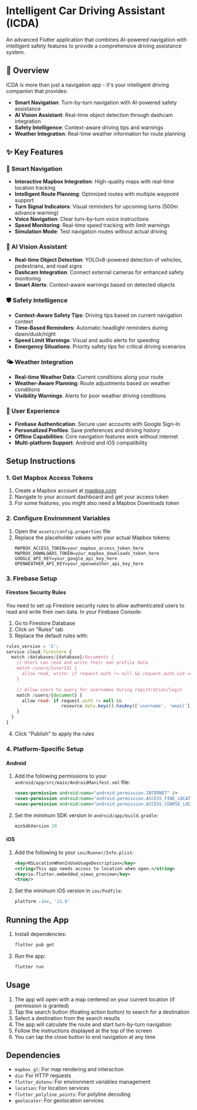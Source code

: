 # Intelligent Car Driving Assistant (ICDA)

An advanced Flutter application that combines AI-powered navigation with intelligent safety features to provide a comprehensive driving assistance system.

## 🚗 Overview

ICDA is more than just a navigation app - it's your intelligent driving companion that provides:
- **Smart Navigation**: Turn-by-turn navigation with AI-powered safety assistance
- **AI Vision Assistant**: Real-time object detection through dashcam integration
- **Safety Intelligence**: Context-aware driving tips and warnings
- **Weather Integration**: Real-time weather information for route planning

## ✨ Key Features

### 🧭 Smart Navigation
- **Interactive Mapbox Integration**: High-quality maps with real-time location tracking
- **Intelligent Route Planning**: Optimized routes with multiple waypoint support
- **Turn Signal Indicators**: Visual reminders for upcoming turns (500m advance warning)
- **Voice Navigation**: Clear turn-by-turn voice instructions
- **Speed Monitoring**: Real-time speed tracking with limit warnings
- **Simulation Mode**: Test navigation routes without actual driving

### 🤖 AI Vision Assistant
- **Real-time Object Detection**: YOLOv8-powered detection of vehicles, pedestrians, and road signs
- **Dashcam Integration**: Connect external cameras for enhanced safety monitoring
- **Smart Alerts**: Context-aware warnings based on detected objects

### 🛡️ Safety Intelligence
- **Context-Aware Safety Tips**: Driving tips based on current navigation context
- **Time-Based Reminders**: Automatic headlight reminders during dawn/dusk/night
- **Speed Limit Warnings**: Visual and audio alerts for speeding
- **Emergency Situations**: Priority safety tips for critical driving scenarios

### 🌤️ Weather Integration
- **Real-time Weather Data**: Current conditions along your route
- **Weather-Aware Planning**: Route adjustments based on weather conditions
- **Visibility Warnings**: Alerts for poor weather driving conditions

### 👤 User Experience
- **Firebase Authentication**: Secure user accounts with Google Sign-In
- **Personalized Profiles**: Save preferences and driving history
- **Offline Capabilities**: Core navigation features work without internet
- **Multi-platform Support**: Android and iOS compatibility

## Setup Instructions

### 1. Get Mapbox Access Tokens

1. Create a Mapbox account at [mapbox.com](https://www.mapbox.com/)
2. Navigate to your account dashboard and get your access token
3. For some features, you might also need a Mapbox Downloads token

### 2. Configure Environment Variables

1. Open the `assets/config.properties` file
2. Replace the placeholder values with your actual Mapbox tokens:
   ```
   MAPBOX_ACCESS_TOKEN=your_mapbox_access_token_here
   MAPBOX_DOWNLOADS_TOKEN=your_mapbox_downloads_token_here
   GOOGLE_API_KEY=your_google_api_key_here
   OPENWEATHER_API_KEY=your_openweather_api_key_here
   ```

### 3. Firebase Setup

#### Firestore Security Rules

You need to set up Firestore security rules to allow authenticated users to read and write their own data. In your Firebase Console:

1. Go to Firestore Database
2. Click on "Rules" tab
3. Replace the default rules with:

```javascript
rules_version = '2';
service cloud.firestore {
  match /databases/{database}/documents {
    // Users can read and write their own profile data
    match /users/{userId} {
      allow read, write: if request.auth != null && request.auth.uid == userId;
    }

    // Allow users to query for usernames during registration/login
    match /users/{document} {
      allow read: if request.auth != null &&
                     resource.data.keys().hasAny(['username', 'email']);
    }
  }
}
```

4. Click "Publish" to apply the rules

### 4. Platform-Specific Setup

#### Android

1. Add the following permissions to your `android/app/src/main/AndroidManifest.xml` file:
   ```xml
   <uses-permission android:name="android.permission.INTERNET" />
   <uses-permission android:name="android.permission.ACCESS_FINE_LOCATION" />
   <uses-permission android:name="android.permission.ACCESS_COARSE_LOCATION" />
   ```

2. Set the minimum SDK version in `android/app/build.gradle`:
   ```gradle
   minSdkVersion 20
   ```

#### iOS

1. Add the following to your `ios/Runner/Info.plist`:
   ```xml
   <key>NSLocationWhenInUseUsageDescription</key>
   <string>This app needs access to location when open.</string>
   <key>io.flutter.embedded_views_preview</key>
   <true/>
   ```

2. Set the minimum iOS version in `ios/Podfile`:
   ```ruby
   platform :ios, '11.0'
   ```

## Running the App

1. Install dependencies:
   ```bash
   flutter pub get
   ```

2. Run the app:
   ```bash
   flutter run
   ```

## Usage

1. The app will open with a map centered on your current location (if permission is granted)
2. Tap the search button (floating action button) to search for a destination
3. Select a destination from the search results
4. The app will calculate the route and start turn-by-turn navigation
5. Follow the instructions displayed at the top of the screen
6. You can tap the close button to end navigation at any time

## Dependencies

- `mapbox_gl`: For map rendering and interaction
- `dio`: For HTTP requests
- `flutter_dotenv`: For environment variables management
- `location`: For location services
- `flutter_polyline_points`: For polyline decoding
- `geolocator`: For geolocation services
